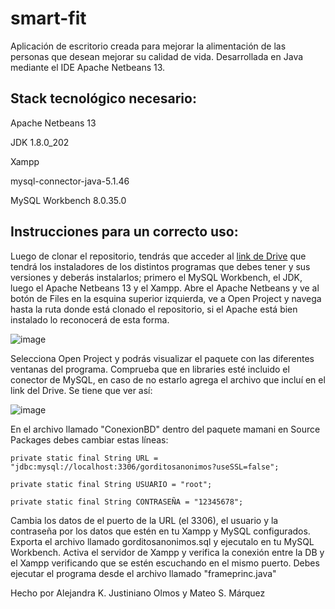 # smart-fit
Aplicación de escritorio creada para mejorar la alimentación de las personas que desean mejorar su calidad de vida. Desarrollada en Java mediante el IDE Apache Netbeans 13.
## Stack tecnológico necesario: 
Apache Netbeans 13

JDK 1.8.0_202

Xampp

mysql-connector-java-5.1.46

MySQL Workbench 8.0.35.0

## Instrucciones para un correcto uso: 
Luego de clonar el repositorio, tendrás que acceder al [link de Drive](https://drive.google.com/drive/folders/1X37tS_nGi6QEuhfl2K5fPCBdzHlW7ODl?usp=drive_link) que tendrá los instaladores de los distintos programas que debes tener y sus versiones y deberás instalarlos; primero el MySQL Workbench, el JDK, luego el Apache Netbeans 13 y el Xampp. 
Abre el Apache Netbeans y ve al botón de Files en la esquina superior izquierda, ve a Open Project y navega hasta la ruta donde está clonado el repositorio, si el Apache está bien instalado lo reconocerá de esta forma. 

![image](https://github.com/user-attachments/assets/b9326742-277f-42e4-94cf-df4a7475f291)


Selecciona Open Project y podrás visualizar el paquete con las diferentes ventanas del programa.
Comprueba que en libraries esté incluido el conector de MySQL, en caso de no estarlo agrega el archivo que incluí en el link del Drive.
Se tiene que ver así: 

![image](https://github.com/user-attachments/assets/223b5323-c97c-4ccc-95db-a81df0c9b5b0)


En el archivo llamado "ConexionBD" dentro del paquete mamani en Source Packages debes cambiar estas líneas:

    private static final String URL = "jdbc:mysql://localhost:3306/gorditosanonimos?useSSL=false";
    
    private static final String USUARIO = "root";
    
    private static final String CONTRASEÑA = "12345678";
  
    
Cambia los datos de  el puerto de la URL (el 3306), el usuario y la contraseña por los datos que estén en tu Xampp y MySQL configurados.
Exporta el archivo llamado gorditosanonimos.sql y ejecutalo en tu MySQL Workbench.
Activa el servidor de Xampp y verifica la conexión entre la DB y el Xampp verificando que se estén escuchando en el mismo puerto.
Debes ejecutar el programa desde el archivo llamado "frameprinc.java"


Hecho por Alejandra K. Justiniano Olmos y Mateo S. Márquez



